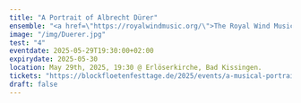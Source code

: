 ```yaml
---
title: "A Portrait of Albrecht Dürer"
ensemble: "<a href=\"https://royalwindmusic.org/\">The Royal Wind Music</a>"
image: "/img/Duerer.jpg"
test: "4"
eventdate: 2025-05-29T19:30:00+02:00
expirydate: 2025-05-30
location: May 29th, 2025, 19:30 @ Erlöserkirche, Bad Kissingen.
tickets: "https://blockfloetenfesttage.de/2025/events/a-musical-portrait-of-albrecht-duerer/?lang=en"
draft: false
---
```

